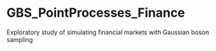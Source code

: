 # GBS_PointProcesses_Finance
Exploratory study of simulating financial  markets with Gaussian boson sampling
